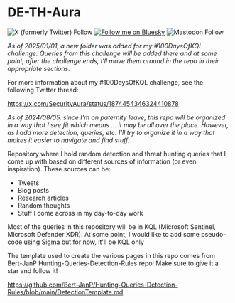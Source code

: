 # DE-TH-Aura

![X (formerly Twitter) Follow](https://img.shields.io/twitter/follow/SecurityAura)
[![Follow me on Bluesky](https://img.shields.io/badge/Bluesky-0285FF?logo=bluesky&logoColor=fff&label=Follow%20me%20on&color=0285FF)](https://bsky.app/profile/securityaura.bsky.social)
![Mastodon Follow](https://img.shields.io/mastodon/follow/109366346067412152?domain=infosec.exchange)

*As of 2025/01/01, a new folder was added for my #100DaysOfKQL challenge. Queries from this challenge will be added there and at some point, after the challenge ends, I'll move them around in the repo in their appropriate sections.*

For more information about my #100DaysOfKQL challenge, see the following Twitter thread:

https://x.com/SecurityAura/status/1874454346324410878

*As of 2024/08/05, since I'm on paternity leave, this repo will be organized in a way that I see fit which means ... it may be all over the place. However, as I add more detection, queries, etc. I'll try to organize it in a way that makes it easier to navigate and find stuff.*

Repository where I hold random detection and threat hunting queries that I come up with based on different sources of information (or even inspiration). These sources can be:

- Tweets
- Blog posts
- Research articles
- Random thoughts
- Stuff I come across in my day-to-day work

Most of the queries in this repository will be in KQL (Microsoft Sentinel, Microsoft Defender XDR). At some point, I would like to add some pseudo-code using Sigma but for now, it'll be KQL only

The template used to create the various pages in this repo comes from Bert-JanP Hunting-Queries-Detection-Rules repo! Make sure to give it a star and follow it!

https://github.com/Bert-JanP/Hunting-Queries-Detection-Rules/blob/main/DetectionTemplate.md
